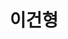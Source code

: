 ---
layout: author
name: terry.k
title: 이건형
image: https://mud-kage.kakaocdn.net/17/dn/btqaWmLX2c0/IxK7wDes3YAwMQsV639WB0/200_200.jpg
---